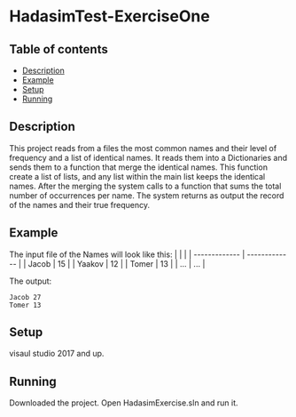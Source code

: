 # HadasimTest-ExerciseOne

## Table of contents
* [Description](#Description)
* [Example](#Example)
* [Setup](#setup)
* [Running](#Running)

## Description
This project reads from a files the most common names and their level of frequency and a list of identical names.
It reads them into a Dictionaries and sends them to a function that merge the identical names.
This function create a list of lists, and any list within the main list keeps the identical names.
After the merging the system calls to a function that sums the total number of occurrences per name.
The system returns as output the record of the names and their true frequency.

## Example
The input file of the Names will look like this:
|   |  |
| ------------- | ------------- |
| Jacob  |  15  |
| Yaakov | 12   |
| Tomer  | 13   |
| ... | ...   |

The output:
```
Jacob 27
Tomer 13
```
	
## Setup
visaul studio 2017 and up.

## Running
Downloaded the project.
Open HadasimExercise.sln and run it.
